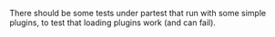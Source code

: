 There should be some tests under partest that run with some simple plugins, to test that loading plugins work (and can fail).


